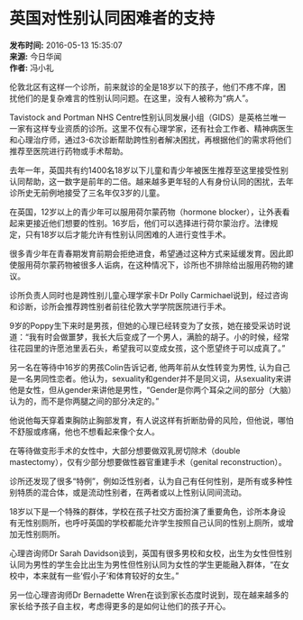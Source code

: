 # 英国对性别认同困难者的支持

**发布时间:** 2016-05-13 15:35:07  
**来源:** 今日华闻  
**作者:** 冯小礼  

伦敦北区有这样一个诊所，前来就诊的全是18岁以下的孩子，他们不疼不痒，困扰他们的是复杂难言的性别认同问题。在这里，没有人被称为“病人”。

Tavistock and Portman NHS Centre性别认同发展小组（GIDS）是英格兰唯一一家有这样专业资质的诊所。这里不仅有心理学家，还有社会工作者、精神病医生和心理治疗师，通过3-6次诊断帮助跨性别者解决困扰，再根据他们的需求将他们推荐至医院进行药物或手术帮助。

去年一年，英国共有约1400名18岁以下儿童和青少年被医生推荐至这里接受性别认同帮助，这一数字是前年的二倍。越来越多更年轻的人有身份认同的困扰，去年诊所史无前例地接受了三名年仅3岁的儿童。

在英国，12岁以上的青少年可以服用荷尔蒙药物（hormone blocker），让外表看起来更接近他们想要的性别。16岁后，他们可以选择进行荷尔蒙治疗。法律规定，只有18岁以后才能允许有性别认同困难的人进行变性手术。

很多青少年在青春期发育前期会拒绝进食，希望通过这种方式来延缓发育。因此即使服用荷尔蒙药物被很多人诟病，在这种情况下，诊所也不排除给出服用药物的建议。

诊所负责人同时也是跨性别儿童心理学家卡Dr Polly Carmichael说到，经过咨询和诊断，诊所会推荐跨性别者前往伦敦大学学院医院进行手术。

9岁的Poppy生下来时是男孩，但她的心理已经转变为了女孩，她在接受采访时说道：“我有时会做噩梦，我长大后变成了一个男人，满脸的胡子。小的时候，经常往花园里的许愿池里丢石头，希望我可以变成女孩，这个愿望终于可以成真了。”

另一名在等待中16岁的男孩Colin告诉记者, 他两年前从女性转变为男性, 认为自己是一名男同性恋者。他认为，sexuality和gender并不是同义词，从sexuality来讲他是女性，但从gender来讲他是男性，“Gender是你两个耳朵之间的部分（大脑）认为的，而不是你两腿之间的部分决定的。”

他说他每天穿着束胸防止胸部发育，有人说这样有折断肋骨的风险，但他说，哪怕不舒服或疼痛，他也不想看起来像个女人。

在等待做变形手术的女性中，大部分想要做双乳房切除术（double mastectomy），仅有少部分想要做性器官重建手术（genital reconstruction）。

诊所还发现了很多“特例”，例如泛性别者，认为自己有任何性别，是所有或多种性别特质的混合体，或是流动性别者，在两者或以上性别认同间流动。

18岁以下是一个特殊的群体，学校在孩子社交方面扮演了重要角色，诊所本身设有无性别厕所，也呼吁英国的学校都能允许学生按照自己认同的性别上厕所，或增加无性别厕所。

心理咨询师Dr Sarah Davidson谈到，英国有很多男校和女校，出生为女性但性别认同为男性的学生会比出生为男性但性别认同为女性的学生更能融入群体，“在女校中，本来就有一些‘假小子’和体育较好的女生。”

另一位心理咨询师Dr Bernadette Wren在谈到家长态度时说到，现在越来越多的家长给予孩子自主权，考虑得更多的是如何让他们的孩子开心。